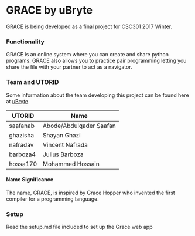 # GRACE by uBryte

GRACE is being developed as a final project for CSC301 2017 Winter. 


### Functionality

GRACE is an online system where you can create and share python programs. GRACE also allows you to practice pair programming letting you share the file with your partner to act as a navigator. 

### Team and UTORID

Some information about the team developing this project can be found here at [uBryte](http://ubryte.com/).

| UTORID | Name | 
| --- | --- |
| saafanab | Abode/Abdulqader Saafan |
| ghazisha | Shayan Ghazi |
| nafradav | Vincent Nafrada |
| barboza4 | Julius Barboza |
| hossa170 | Mohammed Hossain |

#### Name Significance 

The name, GRACE, is inspired by Grace Hopper who invented the first compiler for a programming language. 


### Setup

Read the setup.md file included to set up the Grace web app 
